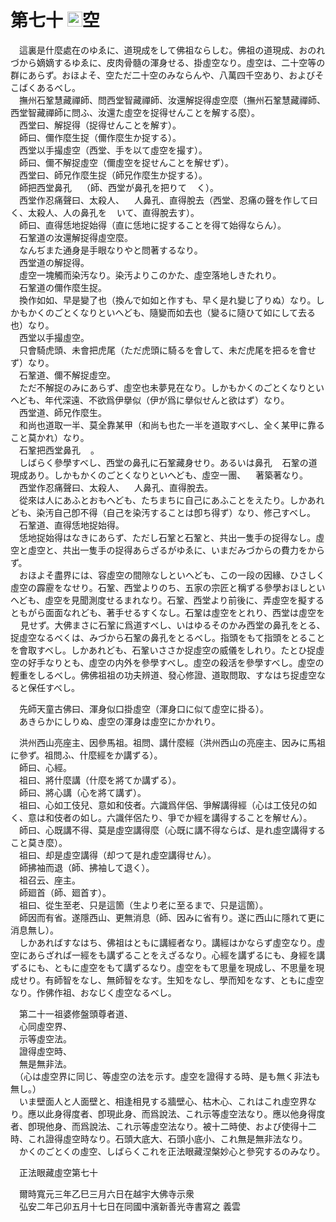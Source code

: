 # 第七十 <img width="24" height="24" src="_cCc7hMy.png" border="0">空
　這裏是什麼處在のゆゑに、道現成をして佛祖ならしむ。佛祖の道現成、おのれづから嫡嫡するゆゑに、皮肉骨髓の渾身せる、掛虛空なり。虛空は、二十空等の群にあらず。おほよそ、空ただ二十空のみならんや、八萬四千空あり、およびそこばくあるべし。  
　撫州石鞏慧藏禪師、問西堂智藏禪師、汝還解捉得虛空麼（撫州石鞏慧藏禪師、西堂智藏禪師に問ふ、汝還た虛空を捉得せんことを解する麼）。  
　西堂曰、解捉得（捉得せんことを解す）。  
　師曰、儞作麼生捉（儞作麼生か捉する）。  
　西堂以手撮虛空（西堂、手を以て虛空を撮す）。  
　師曰、儞不解捉虛空（儞虛空を捉せんことを解せず）。  
　西堂曰、師兄作麼生捉（師兄作麼生か捉する）。  
　師把西堂鼻孔<img width="16" height="16" src="_c1Jwc2P.png" border="0">（師、西堂が鼻孔を把りて<img width="16" height="16" src="_c1Jwc2P.png" border="0">く）。  
　西堂作忍痛聲曰、太殺人、<img width="16" height="16" src="_c1Jwc2P.png" border="0">人鼻孔、直得脫去（西堂、忍痛の聲を作して曰く、太殺人、人の鼻孔を<img width="16" height="16" src="_c1Jwc2P.png" border="0">いて、直得脫去す）。  
　師曰、直得恁地捉始得（直に恁地に捉することを得て始得ならん）。  
　石鞏道の汝還解捉得虛空麼。  
　なんぢまた通身是手眼なりやと問著するなり。  
　西堂道の解捉得。  
　虛空一塊觸而染汚なり。染汚よりこのかた、虛空落地しきたれり。  
　石鞏道の儞作麼生捉。  
　換作如如、早是變了也（換んで如如と作すも、早く是れ變じ了りぬ）なり。しかもかくのごとくなりといへども、隨變而如去也（變るに隨ひて如にして去る也）なり。  
　西堂以手撮虛空。  
　只會騎虎頭、未會把虎尾（ただ虎頭に騎るを會して、未だ虎尾を把るを會せず）なり。  
　石鞏道、儞不解捉虛空。  
　ただ不解捉のみにあらず、虛空也未夢見在なり。しかもかくのごとくなりといへども、年代深遠、不欲爲伊擧似（伊が爲に擧似せんと欲はず）なり。  
　西堂道、師兄作麼生。  
　和尚也道取一半、莫全靠某甲（和尚も也た一半を道取すべし、全く某甲に靠ること莫かれ）なり。  
　石鞏把西堂鼻孔<img width="16" height="16" src="_c1Jwc2P.png" border="0">。  
　しばらく參學すべし、西堂の鼻孔に石鞏藏身せり。あるいは鼻孔<img width="16" height="16" src="_c1Jwc2P.png" border="0">石鞏の道現成あり。しかもかくのごとくなりといへども、虛空一團、<img width="16" height="16" src="_cr4aF7j.png" border="0">著築著なり。  
　西堂作忍痛聲曰、太殺人、<img width="16" height="16" src="_c1Jwc2P.png" border="0">人鼻孔、直得脫去。  
　從來は人にあふとおもへども、たちまちに自己にあふことをえたり。しかあれども、染汚自己卽不得（自己を染汚することは卽ち得ず）なり、修己すべし。  
　石鞏道、直得恁地捉始得。  
　恁地捉始得はなきにあらず、ただし石鞏と石鞏と、共出一隻手の捉得なし。虛空と虛空と、共出一隻手の捉得あらざるがゆゑに、いまだみづからの費力をからず。  
　おほよそ盡界には、容虛空の間隙なしといへども、この一段の因緣、ひさしく虛空の霹靂をなせり。石鞏、西堂よりのち、五家の宗匠と稱ずる參學おほしといへども、虛空を見聞測度せるまれなり。石鞏、西堂より前後に、弄虛空を擬するともがら面面なれども、著手せるすくなし。石鞏は虛空をとれり、西堂は虛空を<img width="16" height="16" src="_ceY1t1_.png" border="0">見せず。大佛まさに石鞏に爲道すべし、いはゆるそのかみ西堂の鼻孔をとる、捉虛空なるべくは、みづから石鞏の鼻孔をとるべし。指頭をもて指頭をとることを會取すべし。しかあれども、石鞏いささか捉虛空の威儀をしれり。たとひ捉虛空の好手なりとも、虛空の内外を參學すべし。虛空の殺活を參學すべし。虛空の輕重をしるべし。佛佛祖祖の功夫辨道、發心修證、道取問取、すなはち捉虛空なると保任すべし。  
  
　先師天童古佛曰、渾身似口掛虛空（渾身口に似て虛空に掛る）。  
　あきらかにしりぬ、虛空の渾身は虛空にかかれり。  
  
　洪州西山亮座主、因參馬祖。祖問、講什麼經（洪州西山の亮座主、因みに馬祖に參ず。祖問ふ、什麼經をか講ずる）。  
　師曰、心經。  
　祖曰、將什麼講（什麼を將てか講ずる）。  
　師曰、將心講（心を將て講ず）。  
　祖曰、心如工伎兒、意如和伎者。六識爲伴侶、爭解講得經（心は工伎兒の如く、意は和伎者の如し。六識伴侶たり、爭でか經を講得することを解せん）。  
　師曰、心既講不得、莫是虛空講得麼（心既に講不得ならば、是れ虛空講得すること莫き麼）。  
　祖曰、却是虛空講得（却つて是れ虛空講得せん）。  
　師拂袖而退（師、拂袖して退く）。  
　祖召云、座主。  
　師廻首（師、廻首す）。  
　祖曰、從生至老、只是這箇（生より老に至るまで、只是這箇）。  
　師因而有省。遂隱西山、更無消息（師、因みに省有り。遂に西山に隱れて更に消息無し）。  
　しかあればすなはち、佛祖はともに講經者なり。講經はかならず虛空なり。虛空にあらざれば一經をも講ずることをえざるなり。心經を講ずるにも、身經を講ずるにも、ともに虛空をもて講ずるなり。虛空をもて思量を現成し、不思量を現成せり。有師智をなし、無師智をなす。生知をなし、學而知をなす、ともに虛空なり。作佛作祖、おなじく虛空なるべし。  
  
　第二十一祖婆修盤頭尊者道、  
　心同虛空界、  
　示等虛空法。  
　證得虛空時、  
　無是無非法。  
　（心は虛空界に同じ、等虛空の法を示す。虛空を證得する時、是も無く非法も無し。）  
　いま壁面人と人面壁と、相逢相見する牆壁心、枯木心、これはこれ虛空界なり。應以此身得度者、卽現此身、而爲說法、これ示等虛空法なり。應以他身得度者、卽現他身、而爲說法、これ示等虛空法なり。被十二時使、および使得十二時、これ證得虛空時なり。石頭大底大、石頭小底小、これ無是無非法なり。  
　かくのごとくの虛空、しばらくこれを正法眼藏涅槃妙心と參究するのみなり。  
  
　正法眼藏虛空第七十  
  
　爾時寬元三年乙巳三月六日在越宇大佛寺示衆  
　弘安二年己卯五月十七日在同國中濱新善光寺書寫之 義雲